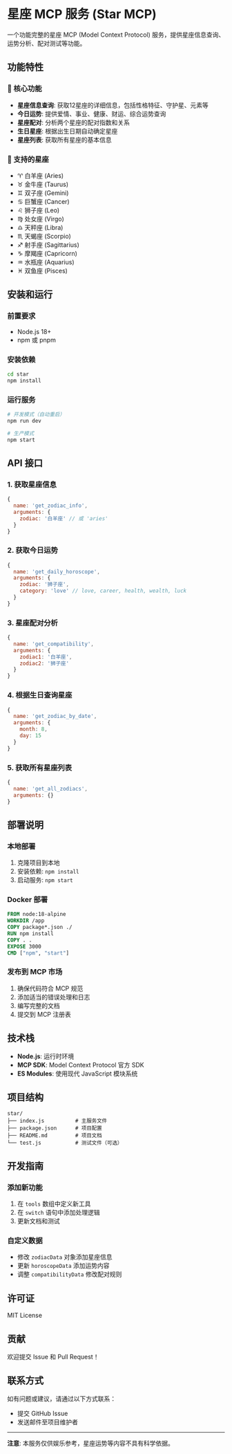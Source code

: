 # 星座 MCP 服务 (Star MCP)

一个功能完整的星座 MCP (Model Context Protocol) 服务，提供星座信息查询、运势分析、配对测试等功能。

## 功能特性

### 🌟 核心功能
- **星座信息查询**: 获取12星座的详细信息，包括性格特征、守护星、元素等
- **今日运势**: 提供爱情、事业、健康、财运、综合运势查询
- **星座配对**: 分析两个星座的配对指数和关系
- **生日星座**: 根据出生日期自动确定星座
- **星座列表**: 获取所有星座的基本信息

### 🎯 支持的星座
- ♈ 白羊座 (Aries)
- ♉ 金牛座 (Taurus)
- ♊ 双子座 (Gemini)
- ♋ 巨蟹座 (Cancer)
- ♌ 狮子座 (Leo)
- ♍ 处女座 (Virgo)
- ♎ 天秤座 (Libra)
- ♏ 天蝎座 (Scorpio)
- ♐ 射手座 (Sagittarius)
- ♑ 摩羯座 (Capricorn)
- ♒ 水瓶座 (Aquarius)
- ♓ 双鱼座 (Pisces)

## 安装和运行

### 前置要求
- Node.js 18+ 
- npm 或 pnpm

### 安装依赖
```bash
cd star
npm install
```

### 运行服务
```bash
# 开发模式（自动重启）
npm run dev

# 生产模式
npm start
```

## API 接口

### 1. 获取星座信息
```javascript
{
  name: 'get_zodiac_info',
  arguments: {
    zodiac: '白羊座' // 或 'aries'
  }
}
```

### 2. 获取今日运势
```javascript
{
  name: 'get_daily_horoscope',
  arguments: {
    zodiac: '狮子座',
    category: 'love' // love, career, health, wealth, luck
  }
}
```

### 3. 星座配对分析
```javascript
{
  name: 'get_compatibility',
  arguments: {
    zodiac1: '白羊座',
    zodiac2: '狮子座'
  }
}
```

### 4. 根据生日查询星座
```javascript
{
  name: 'get_zodiac_by_date',
  arguments: {
    month: 8,
    day: 15
  }
}
```

### 5. 获取所有星座列表
```javascript
{
  name: 'get_all_zodiacs',
  arguments: {}
}
```

## 部署说明

### 本地部署
1. 克隆项目到本地
2. 安装依赖: `npm install`
3. 启动服务: `npm start`

### Docker 部署
```dockerfile
FROM node:18-alpine
WORKDIR /app
COPY package*.json ./
RUN npm install
COPY . .
EXPOSE 3000
CMD ["npm", "start"]
```

### 发布到 MCP 市场
1. 确保代码符合 MCP 规范
2. 添加适当的错误处理和日志
3. 编写完整的文档
4. 提交到 MCP 注册表

## 技术栈

- **Node.js**: 运行时环境
- **MCP SDK**: Model Context Protocol 官方 SDK
- **ES Modules**: 使用现代 JavaScript 模块系统

## 项目结构

```
star/
├── index.js          # 主服务文件
├── package.json      # 项目配置
├── README.md         # 项目文档
└── test.js           # 测试文件（可选）
```

## 开发指南

### 添加新功能
1. 在 `tools` 数组中定义新工具
2. 在 `switch` 语句中添加处理逻辑
3. 更新文档和测试

### 自定义数据
- 修改 `zodiacData` 对象添加星座信息
- 更新 `horoscopeData` 添加运势内容
- 调整 `compatibilityData` 修改配对规则

## 许可证

MIT License

## 贡献

欢迎提交 Issue 和 Pull Request！

## 联系方式

如有问题或建议，请通过以下方式联系：
- 提交 GitHub Issue
- 发送邮件至项目维护者

---

**注意**: 本服务仅供娱乐参考，星座运势等内容不具有科学依据。 
